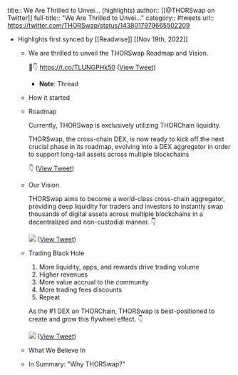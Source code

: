 title:: We Are Thrilled to Unvei... (highlights)
author:: [[@THORSwap on Twitter]]
full-title:: "We Are Thrilled to Unvei..."
category:: #tweets
url:: https://twitter.com/THORSwap/status/1438017979665502209

- Highlights first synced by [[Readwise]] [[Nov 19th, 2022]]
	- We are thrilled to unveil the THORSwap Roadmap and Vision.
	  
	  🧵👇
	  https://t.co/TLUNGPHk50 ([View Tweet](https://twitter.com/THORSwap/status/1438017979665502209))
		- **Note**: Thread
	- How it started
	- Roadmap
	  
	  Currently, THORSwap is exclusively utilizing THORChain liquidity.
	  
	  THORSwap, the cross-chain DEX, is now ready to kick off the next crucial phase in its roadmap, evolving into a DEX aggregator in order to support long-tail assets across multiple blockchains 
	  
	  👇 ([View Tweet](https://twitter.com/THORSwap/status/1438017984367370240))
	- Our Vision
	  
	  THORSwap aims to become a world-class cross-chain aggregator, providing deep liquidity for traders and investors to instantly swap thousands of digital assets across multiple blockchains in a decentralized and non-custodial manner. 
	  👇 
	  
	  ![](https://pbs.twimg.com/media/E_TcZmcX0AAD4lo.jpg) ([View Tweet](https://twitter.com/THORSwap/status/1438017992248512513))
	- Trading Black Hole
	  
	  1. More liquidity, apps, and rewards drive trading volume
	  2. Higher revenues
	  3. More value accrual to the community
	  4. More trading fees discounts
	  5. Repeat
	  
	  As the #1 DEX on THORChain, THORSwap is best-positioned to create and grow this flywheel effect.
	  👇 
	  
	  ![](https://pbs.twimg.com/media/E_Tcdt9XEAENmNs.jpg) ([View Tweet](https://twitter.com/THORSwap/status/1438017998514790401))
	- What We Believe In
	- In Summary: "Why THORSwap?"